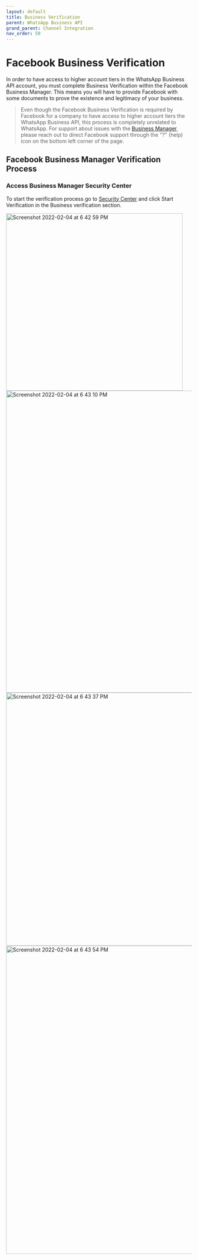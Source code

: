 ```yaml
---
layout: default
title: Business Verification
parent: WhatsApp Business API
grand_parent: Channel Integration
nav_order: 50
---
```

# Facebook Business Verification

In order to have access to higher account tiers in the WhatsApp Business API account, you must complete Business Verification within the Facebook Business Manager. This means you will have to provide Facebook with some documents to prove the existence and legitimacy of your business. 


> Even though the Facebook Business Verification is required by Facebook for a company to have access to higher account tiers the WhatsApp Business API, this process is completely unrelated to WhatsApp.
For support about issues with the [Business Manager](https://business.facebook.com/home/accounts), please reach out to direct Facebook support through the "?" (help) icon on the bottom left corner of the page.


## Facebook Business Manager Verification Process

### Access Business Manager Security Center
To start the verification process go to [Security Center](https://business.facebook.com/settings/security) and click Start Verification in the Business verification section.

<img width="479" alt="Screenshot 2022-02-04 at 6 42 59 PM" src="https://2420607013-files.gitbook.io/~/files/v0/b/gitbook-28427.appspot.com/o/assets%2F-M4sMxKjL6eJRvZn6jeG%2F-MHGgf32FSV1ho8w693s%2F-MHGh-C0vl8fPj4SkMgN%2Fsecurity_center.PNG?alt=media&token=7fd030fb-ec27-4de1-844c-4ef58beef246">




<img width="816" alt="Screenshot 2022-02-04 at 6 43 10 PM" src="https://user-images.githubusercontent.com/5462166/152536480-9ca8aeeb-6f35-40ff-bbe5-04a3af9c4778.png">
<img width="684" alt="Screenshot 2022-02-04 at 6 43 37 PM" src="https://user-images.githubusercontent.com/5462166/152536706-b64227bc-5479-4aac-880c-9f7c731b3f26.png">
<img width="833" alt="Screenshot 2022-02-04 at 6 43 54 PM" src="https://user-images.githubusercontent.com/5462166/152536910-d578d9dd-713c-4155-b715-20d4e1cffcee.png">
